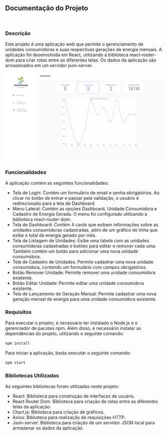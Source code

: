 
## Documentação do Projeto
<br>

### Descrição

<p>Este projeto é uma aplicação web que permite o gerenciamento de unidades consumidoras e suas respectivas gerações de energia mensais. A aplicação foi desenvolvida em React, utilizando a biblioteca react-router-dom para criar rotas entre as diferentes telas. Os dados da aplicação são armazenados em um servidor json-server.</p>

![tela do projeto](./src/images/solar-energy.png)<br>

### Funcionalidades
<p>A aplicação contém as seguintes funcionalidades:<p>

 - Tela de Login: Contém um formulário de email e senha obrigatórios. Ao clicar no botão de entrar e passar pela validação, o usuário é redirecionado para a tela de Dashboard.
 - Menu Lateral: Contém as opções Dashboard, Unidade Consumidora e Cadastro de Energia Gerada. O menu foi configurado utilizando a biblioteca react-router-dom.
 - Tela de Dashboard: Contém 4 cards que exibem informações sobre as unidades consumidoras cadastradas, além de um gráfico de linha que exibe o total de energia gerado por mês.
 - Tela de Listagem de Unidades: Exibe uma tabela com as unidades consumidoras cadastradas e botões para editar e remover cada uma. Também contém um botão para adicionar uma nova unidade consumidora.
 - Tela de Cadastro de Unidades: Permite cadastrar uma nova unidade consumidora, contendo um formulário com campos obrigatórios.
 - Botão Remover Unidade: Permite remover uma unidade consumidora existente.
 - Botão Editar Unidade: Permite editar uma unidade consumidora existente.
 - Tela de Lançamento de Geração Mensal: Permite cadastrar uma nova geração mensal de energia para uma unidade consumidora existente.

### Requisitos

<p>Para executar o projeto, é necessário ter instalado o Node.js e o gerenciador de pacotes npm. Além disso, é necessário instalar as dependências do projeto, utilizando o seguinte comando:</p>


```cmd
npm install
```
Para iniciar a aplicação, basta executar o seguinte comando:

```cmd
npm start
```

### Bibliotecas Utilizadas

<p>As seguintes bibliotecas foram utilizadas neste projeto:</p>

 - React: Biblioteca para construção de interfaces de usuário.
 - React Router Dom: Biblioteca para criação de rotas entre as diferentes telas da aplicação.
 - Chart.js: Biblioteca para criação de gráficos.
 - Axios: Biblioteca para realização de requisições HTTP.
 - Json-server: Biblioteca para criação de um servidor JSON local para armazenar os dados da aplicação.
